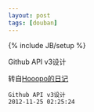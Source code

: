 ```yaml
---
layout: post
tags: [douban]
---
```

{% include JB/setup %}

Github API v3设计


转自[Hooopo的日记](www.douban.com/note/249043281/)

```
Github API v3设计
2012-11-25 02:25:24
```
